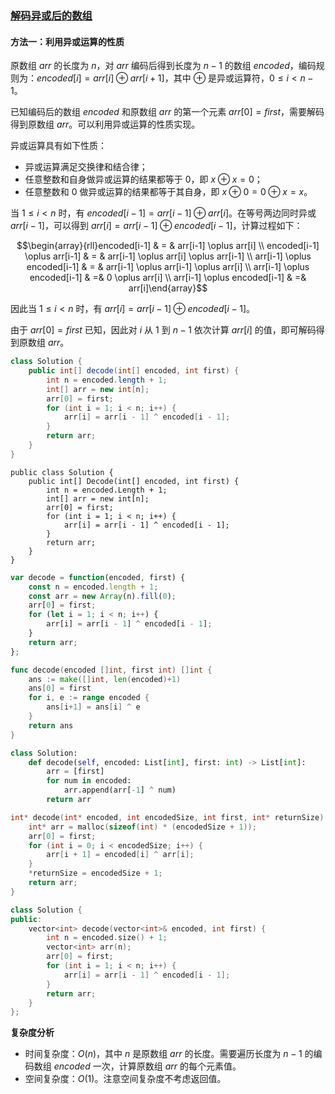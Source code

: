 ### [解码异或后的数组](https://leetcode.cn/problems/decode-xored-array/solutions/759855/jie-ma-yi-huo-hou-de-shu-zu-by-leetcode-yp0mg/)

#### 方法一：利用异或运算的性质

原数组 $arr$ 的长度为 $n$，对 $arr$ 编码后得到长度为 $n-1$ 的数组 $encoded$，编码规则为：$encoded[i]=arr[i] \oplus arr[i+1]$，其中 $\oplus$ 是异或运算符，$0 \le i<n-1$。

已知编码后的数组 $encoded$ 和原数组 $arr$ 的第一个元素 $arr[0]=first$，需要解码得到原数组 $arr$。可以利用异或运算的性质实现。

异或运算具有如下性质：

- 异或运算满足交换律和结合律；
- 任意整数和自身做异或运算的结果都等于 0，即 $x \oplus x=0$；
- 任意整数和 0 做异或运算的结果都等于其自身，即 $x \oplus 0=0 \oplus x=x$。

当 $1 \le i<n$ 时，有 $encoded[i-1]=arr[i-1] \oplus arr[i]$。在等号两边同时异或 $arr[i-1]$，可以得到 $arr[i]=arr[i-1] \oplus encoded[i-1]$，计算过程如下：

$$\begin{array}{rll}encoded[i-1] & = & arr[i-1] \oplus arr[i] \\ encoded[i-1] \oplus arr[i-1] & = & arr[i-1] \oplus arr[i] \oplus arr[i-1] \\ arr[i-1] \oplus encoded[i-1] & = & arr[i-1] \oplus arr[i-1] \oplus arr[i]​ \\ arr[i-1] \oplus encoded[i-1] & =& 0 \oplus arr[i] \\ arr[i-1] \oplus encoded[i-1] & =& arr[i]\end{array}$$

因此当 $1 \le i<n$ 时，有 $arr[i]=arr[i-1] \oplus encoded[i-1]$。

由于 $arr[0]=first$ 已知，因此对 $i$ 从 $1$ 到 $n-1$ 依次计算 $arr[i]$ 的值，即可解码得到原数组 $arr$。

```Java
class Solution {
    public int[] decode(int[] encoded, int first) {
        int n = encoded.length + 1;
        int[] arr = new int[n];
        arr[0] = first;
        for (int i = 1; i < n; i++) {
            arr[i] = arr[i - 1] ^ encoded[i - 1];
        }
        return arr;
    }
}
```

```CSharp
public class Solution {
    public int[] Decode(int[] encoded, int first) {
        int n = encoded.Length + 1;
        int[] arr = new int[n];
        arr[0] = first;
        for (int i = 1; i < n; i++) {
            arr[i] = arr[i - 1] ^ encoded[i - 1];
        }
        return arr;
    }
}
```

```JavaScript
var decode = function(encoded, first) {
    const n = encoded.length + 1;
    const arr = new Array(n).fill(0);
    arr[0] = first;
    for (let i = 1; i < n; i++) {
        arr[i] = arr[i - 1] ^ encoded[i - 1];
    }
    return arr;
};
```

```Go
func decode(encoded []int, first int) []int {
    ans := make([]int, len(encoded)+1)
    ans[0] = first
    for i, e := range encoded {
        ans[i+1] = ans[i] ^ e
    }
    return ans
}
```

```Python
class Solution:
    def decode(self, encoded: List[int], first: int) -> List[int]:
        arr = [first]
        for num in encoded:
            arr.append(arr[-1] ^ num)
        return arr
```

```C
int* decode(int* encoded, int encodedSize, int first, int* returnSize) {
    int* arr = malloc(sizeof(int) * (encodedSize + 1));
    arr[0] = first;
    for (int i = 0; i < encodedSize; i++) {
        arr[i + 1] = encoded[i] ^ arr[i];
    }
    *returnSize = encodedSize + 1;
    return arr;
}
```

```C++
class Solution {
public:
    vector<int> decode(vector<int>& encoded, int first) {
        int n = encoded.size() + 1;
        vector<int> arr(n);
        arr[0] = first;
        for (int i = 1; i < n; i++) {
            arr[i] = arr[i - 1] ^ encoded[i - 1];
        }
        return arr;
    }
};
```

**复杂度分析**

- 时间复杂度：$O(n)$，其中 $n$ 是原数组 $arr$ 的长度。需要遍历长度为 $n-1$ 的编码数组 $encoded$ 一次，计算原数组 $arr$ 的每个元素值。
- 空间复杂度：$O(1)$。注意空间复杂度不考虑返回值。
